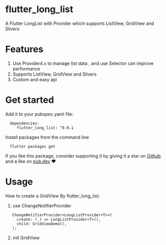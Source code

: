 # flutter_long_list
A Flutter LongList with Provider which supports ListView, GridView and Slivers

# Features
1. Use Provider4.x to manage list data , and use Selector can improve performance<br>
2. Supports ListView, GridView and Slivers <br>
3. Custom and easy api <br>

# Get started
Add it to your pubspec.yaml file:
```
  dependencies:
     flutter_long_list: ^0.0.1
```
Install packages from the command line
```
  flutter packages get
```
If you like this package, consider supporting it by giving it a star on [Github](https://github.com/enjkvbej/flutter_long_list) and a like on [pub.dev](https://pub.dev/packages/flutter_long_list) ❤️

# Usage
How to create a GridView By flutter_long_list:
1. use ChangeNotifierProvider
```
   ChangeNotifierProvider<LongListProvider<T>>(
     create: (_) => LongListProvider<T>(),
     child: GridViewDemo(),
   );
```
2. init GridView
